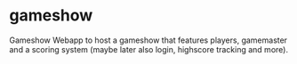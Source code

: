 # gameshow
Gameshow Webapp to host a gameshow that features players, gamemaster and a  scoring system (maybe later also login, highscore tracking and more).  

